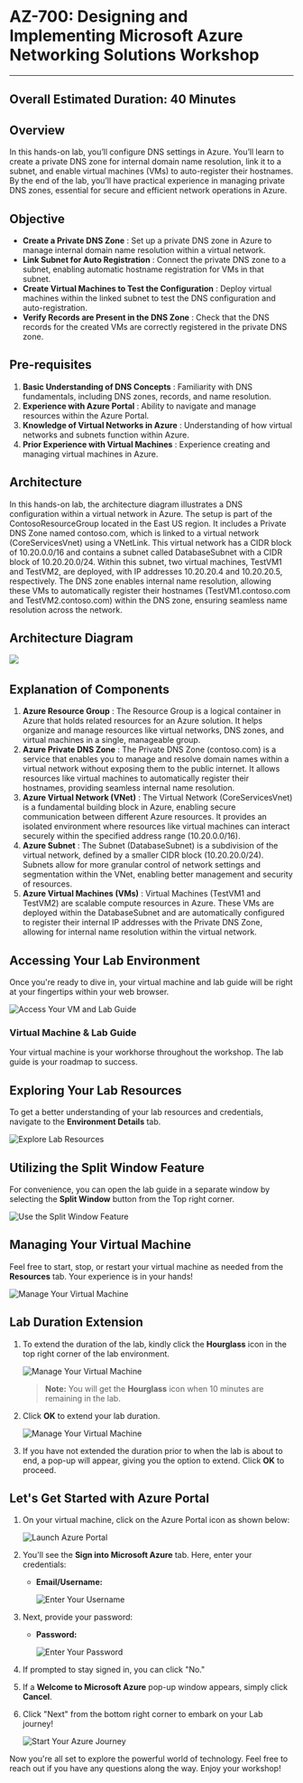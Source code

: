 # AZ-700: Designing and Implementing Microsoft Azure Networking Solutions Workshop
---
## Overall Estimated Duration: 40 Minutes

## Overview

In this hands-on lab, you’ll configure DNS settings in Azure. You’ll learn to create a private DNS zone for internal domain name resolution, link it to a subnet, and enable virtual machines (VMs) to auto-register their hostnames. By the end of the lab, you’ll have practical experience in managing private DNS zones, essential for secure and efficient network operations in Azure.

## Objective

   - **Create a Private DNS Zone** : Set up a private DNS zone in Azure to manage internal domain name resolution within a virtual network.
   - **Link Subnet for Auto Registration** : Connect the private DNS zone to a subnet, enabling automatic hostname registration for VMs in that subnet.
   - **Create Virtual Machines to Test the Configuration** : Deploy virtual machines within the linked subnet to test the DNS configuration and auto-registration.
   - **Verify Records are Present in the DNS Zone** : Check that the DNS records for the created VMs are correctly registered in the private DNS zone.

## Pre-requisites

1. **Basic Understanding of DNS Concepts** : Familiarity with DNS fundamentals, including DNS zones, records, and name resolution.
1. **Experience with Azure Portal** : Ability to navigate and manage resources within the Azure Portal.
1. **Knowledge of Virtual Networks in Azure** : Understanding of how virtual networks and subnets function within Azure.
1. **Prior Experience with Virtual Machines** : Experience creating and managing virtual machines in Azure.


## Architecture

In this hands-on lab, the architecture diagram illustrates a DNS configuration within a virtual network in Azure. The setup is part of the ContosoResourceGroup located in the East US region. It includes a Private DNS Zone named contoso.com, which is linked to a virtual network (CoreServicesVnet) using a VNetLink. This virtual network has a CIDR block of 10.20.0.0/16 and contains a subnet called DatabaseSubnet with a CIDR block of 10.20.20.0/24. Within this subnet, two virtual machines, TestVM1 and TestVM2, are deployed, with IP addresses 10.20.20.4 and 10.20.20.5, respectively. The DNS zone enables internal name resolution, allowing these VMs to automatically register their hostnames (TestVM1.contoso.com and TestVM2.contoso.com) within the DNS zone, ensuring seamless name resolution across the network.

## Architecture Diagram

   ‎![](../media/az700-m1-unit6.png)

## Explanation of Components

1. **Azure Resource Group** : The Resource Group is a logical container in Azure that holds related resources for an Azure solution. It helps organize and manage resources like virtual networks, DNS zones, and virtual machines in a single, manageable group.
1. **Azure Private DNS Zone** : The Private DNS Zone (contoso.com) is a service that enables you to manage and resolve domain names within a virtual network without exposing them to the public internet. It allows resources like virtual machines to automatically register their hostnames, providing seamless internal name resolution.
1. **Azure Virtual Network (VNet)** : The Virtual Network (CoreServicesVnet) is a fundamental building block in Azure, enabling secure communication between different Azure resources. It provides an isolated environment where resources like virtual machines can interact securely within the specified address range (10.20.0.0/16).
1. **Azure Subnet** : The Subnet (DatabaseSubnet) is a subdivision of the virtual network, defined by a smaller CIDR block (10.20.20.0/24). Subnets allow for more granular control of network settings and segmentation within the VNet, enabling better management and security of resources.
1. **Azure Virtual Machines (VMs)** : Virtual Machines (TestVM1 and TestVM2) are scalable compute resources in Azure. These VMs are deployed within the DatabaseSubnet and are automatically configured to register their internal IP addresses with the Private DNS Zone, allowing for internal name resolution within the virtual network.

## Accessing Your Lab Environment
 
Once you're ready to dive in, your virtual machine and lab guide will be right at your fingertips within your web browser.
 
![Access Your VM and Lab Guide](../media/labguide-1.png)

### Virtual Machine & Lab Guide
 
Your virtual machine is your workhorse throughout the workshop. The lab guide is your roadmap to success.
 
## Exploring Your Lab Resources
 
To get a better understanding of your lab resources and credentials, navigate to the **Environment Details** tab.
 
![Explore Lab Resources](../media/env-1.png)
 
## Utilizing the Split Window Feature
 
For convenience, you can open the lab guide in a separate window by selecting the **Split Window** button from the Top right corner.
 
![Use the Split Window Feature](../media/spl.png)
 
## Managing Your Virtual Machine
 
Feel free to start, stop, or restart your virtual machine as needed from the **Resources** tab. Your experience is in your hands!
 
![Manage Your Virtual Machine](../media/res.png)

## **Lab Duration Extension**

1. To extend the duration of the lab, kindly click the **Hourglass** icon in the top right corner of the lab environment. 

    ![Manage Your Virtual Machine](../media/gext.png)

    >**Note:** You will get the **Hourglass** icon when 10 minutes are remaining in the lab.

2. Click **OK** to extend your lab duration.
 
   ![Manage Your Virtual Machine](../media/gext2.png)

3. If you have not extended the duration prior to when the lab is about to end, a pop-up will appear, giving you the option to extend. Click **OK** to proceed.
 
## Let's Get Started with Azure Portal
 
1. On your virtual machine, click on the Azure Portal icon as shown below:
 
   ![Launch Azure Portal](../media/sc900-image(1).png)

2. You'll see the **Sign into Microsoft Azure** tab. Here, enter your credentials:
 
   - **Email/Username:** <inject key="AzureAdUserEmail"></inject>
 
       ![Enter Your Username](../media/sc900-image-1.png)
 
3. Next, provide your password:
 
   - **Password:** <inject key="AzureAdUserPassword"></inject>
 
     ![Enter Your Password](../media/sc900-image-2.png)
 
4. If prompted to stay signed in, you can click "No."
 
5. If a **Welcome to Microsoft Azure** pop-up window appears, simply click **Cancel**.
 
6. Click "Next" from the bottom right corner to embark on your Lab journey!
 
   ![Start Your Azure Journey](../media/sc900-image(3).png)
 
Now you're all set to explore the powerful world of technology. Feel free to reach out if you have any questions along the way. Enjoy your workshop!
